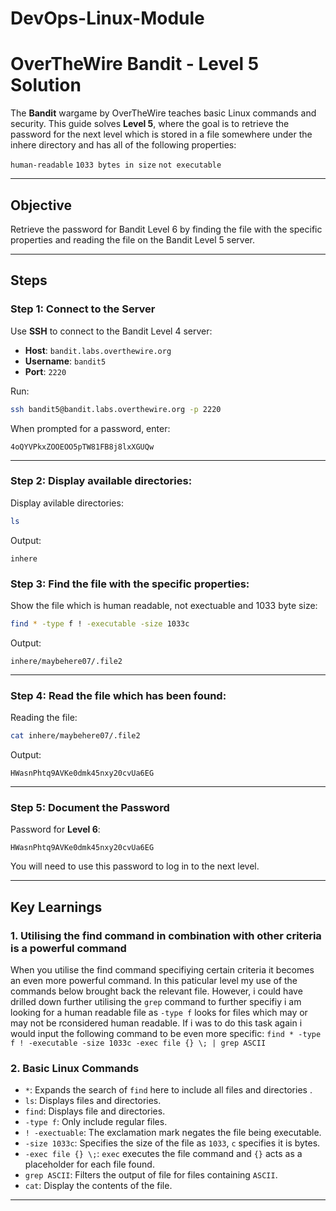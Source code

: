 # DevOps-Linux-Module

# OverTheWire Bandit - Level 5 Solution

The **Bandit** wargame by OverTheWire teaches basic Linux commands and security. This guide solves **Level 5**, where the goal is to retrieve the password for the next level which is stored in a file somewhere under the inhere directory and has all of the following properties:

`human-readable`
`1033 bytes in size`
`not executable`

---

## Objective
Retrieve the password for Bandit Level 6 by finding the file with the specific properties and reading the file on the Bandit Level 5 server.

---

## Steps

### Step 1: Connect to the Server
Use **SSH** to connect to the Bandit Level 4 server:
- **Host**: `bandit.labs.overthewire.org`
- **Username**: `bandit5`
- **Port**: `2220`

Run:
```bash
ssh bandit5@bandit.labs.overthewire.org -p 2220
```

When prompted for a password, enter:
```
4oQYVPkxZOOEOO5pTW81FB8j8lxXGUQw
```

---

### Step 2: Display available directories:
Display avilable directories:
```bash
ls
```

Output:
```
inhere
```

### Step 3: Find the file with the specific properties:
Show the file which is human readable, not exectuable and 1033 byte size:
```bash
find * -type f ! -executable -size 1033c
```

Output:
```
inhere/maybehere07/.file2
```

---

### Step 4: Read the file which has been found:
Reading the file:
```bash
cat inhere/maybehere07/.file2
```

Output:
```
HWasnPhtq9AVKe0dmk45nxy20cvUa6EG
```

---

### Step 5: Document the Password
Password for **Level 6**:
```
HWasnPhtq9AVKe0dmk45nxy20cvUa6EG
```

You will need to use this password to log in to the next level.

---

## Key Learnings
### 1. **Utilising the find command in combination with other criteria is a powerful command**
When you utilise the find command specifiying certain criteria it becomes an even more powerful command. In this paticular level my use of the commands below brought back the relevant file. However, i could have drilled down further utilising the `grep` command to further specifiy i am looking for a human readable file as `-type f`  looks for files which may or may not be rconsidered human readable. If i was to do this task again i would input the following command to be even more specific: `find * -type f ! -executable -size 1033c -exec file {} \; | grep ASCII`


### 2. **Basic Linux Commands**
- `*`: Expands the search of `find` here to include all files and directories .
- `ls`: Displays files and directories.
- `find`: Displays file and directories.
- `-type f`: Only include regular files.
- `! -exectuable`: The exclamation mark negates the file being executable.
- `-size 1033c`: Specifies the size of the file as `1033`, `c` specifies it is bytes.
- `-exec file {} \;`: `exec` executes the file command and `{}` acts as a placeholder for each file found. 
- `grep ASCII`: Filters the output of file for files containing `ASCII`.
- `cat`: Display the contents of the file.

---
